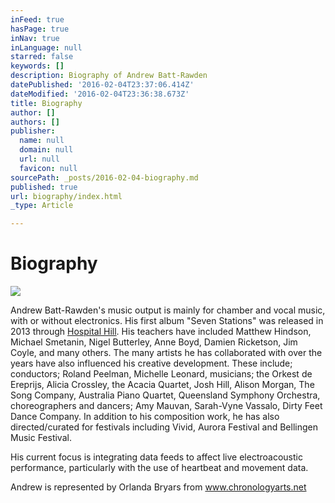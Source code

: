 ```yaml
---
inFeed: true
hasPage: true
inNav: true
inLanguage: null
starred: false
keywords: []
description: Biography of Andrew Batt-Rawden
datePublished: '2016-02-04T23:37:06.414Z'
dateModified: '2016-02-04T23:36:38.673Z'
title: Biography
author: []
authors: []
publisher:
  name: null
  domain: null
  url: null
  favicon: null
sourcePath: _posts/2016-02-04-biography.md
published: true
url: biography/index.html
_type: Article

---
```

# Biography
![](https://the-grid-user-content.s3-us-west-2.amazonaws.com/2254e200-ae96-4adc-adc2-5b8166e54010.jpg)

Andrew Batt-Rawden's music output is mainly for chamber and
vocal music, with or without electronics. His first album "Seven Stations" was
released in 2013 through [Hospital Hill][0]. His teachers have included Matthew Hindson,
Michael Smetanin, Nigel Butterley, Anne Boyd, Damien Ricketson, Jim Coyle, and
many others. The many artists he has collaborated with over the years have also
influenced his creative development. These include; conductors; Roland Peelman,
Michelle Leonard, musicians; the Orkest de Ereprijs, Alicia Crossley, the
Acacia Quartet, Josh Hill, Alison Morgan, The Song Company, Australia Piano
Quartet, Queensland Symphony Orchestra, choreographers and dancers; Amy Mauvan,
Sarah-Vyne Vassalo, Dirty Feet Dance Company. In addition to his composition
work, he has also directed/curated for festivals including Vivid, Aurora
Festival and Bellingen Music Festival.

His current focus is integrating data feeds to affect live electroacoustic
performance, particularly with the use of heartbeat and movement data.

Andrew is represented by Orlanda Bryars from [www.chronologyarts.net ][1]

[0]: http://hospitalhill.com.au/
[1]: www.chronologyarts.net